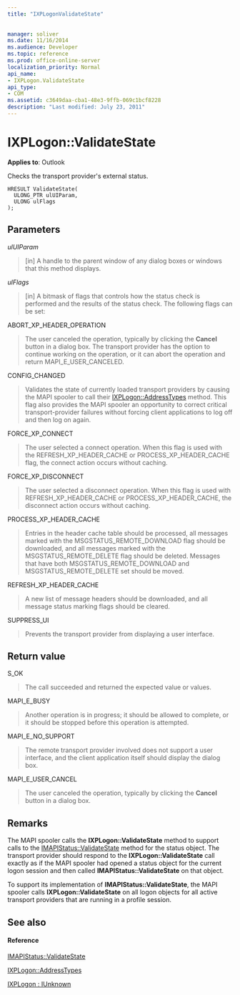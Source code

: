 ```yaml
---
title: "IXPLogonValidateState"
 
 
manager: soliver
ms.date: 11/16/2014
ms.audience: Developer
ms.topic: reference
ms.prod: office-online-server
localization_priority: Normal
api_name:
- IXPLogon.ValidateState
api_type:
- COM
ms.assetid: c3649daa-cba1-48e3-9ffb-069c1bcf8228
description: "Last modified: July 23, 2011"
---
```


# IXPLogon::ValidateState

  
  
**Applies to**: Outlook 
  
Checks the transport provider's external status. 
  
```
HRESULT ValidateState(
  ULONG_PTR ulUIParam,
  ULONG ulFlags
);
```

## Parameters

 _ulUIParam_
  
> [in] A handle to the parent window of any dialog boxes or windows that this method displays.
    
 _ulFlags_
  
> [in] A bitmask of flags that controls how the status check is performed and the results of the status check. The following flags can be set:
    
ABORT_XP_HEADER_OPERATION 
  
> The user canceled the operation, typically by clicking the **Cancel** button in a dialog box. The transport provider has the option to continue working on the operation, or it can abort the operation and return MAPI_E_USER_CANCELED. 
    
CONFIG_CHANGED 
  
> Validates the state of currently loaded transport providers by causing the MAPI spooler to call their [IXPLogon::AddressTypes](ixplogon-addresstypes.md) method. This flag also provides the MAPI spooler an opportunity to correct critical transport-provider failures without forcing client applications to log off and then log on again. 
    
FORCE_XP_CONNECT 
  
> The user selected a connect operation. When this flag is used with the REFRESH_XP_HEADER_CACHE or PROCESS_XP_HEADER_CACHE flag, the connect action occurs without caching.
    
FORCE_XP_DISCONNECT 
  
> The user selected a disconnect operation. When this flag is used with REFRESH_XP_HEADER_CACHE or PROCESS_XP_HEADER_CACHE, the disconnect action occurs without caching.
    
PROCESS_XP_HEADER_CACHE 
  
> Entries in the header cache table should be processed, all messages marked with the MSGSTATUS_REMOTE_DOWNLOAD flag should be downloaded, and all messages marked with the MSGSTATUS_REMOTE_DELETE flag should be deleted. Messages that have both MSGSTATUS_REMOTE_DOWNLOAD and MSGSTATUS_REMOTE_DELETE set should be moved.
    
REFRESH_XP_HEADER_CACHE 
  
> A new list of message headers should be downloaded, and all message status marking flags should be cleared.
    
SUPPRESS_UI 
  
> Prevents the transport provider from displaying a user interface.
    
## Return value

S_OK 
  
> The call succeeded and returned the expected value or values.
    
MAPI_E_BUSY 
  
> Another operation is in progress; it should be allowed to complete, or it should be stopped before this operation is attempted.
    
MAPI_E_NO_SUPPORT 
  
> The remote transport provider involved does not support a user interface, and the client application itself should display the dialog box.
    
MAPI_E_USER_CANCEL 
  
> The user canceled the operation, typically by clicking the **Cancel** button in a dialog box. 
    
## Remarks

The MAPI spooler calls the **IXPLogon::ValidateState** method to support calls to the [IMAPIStatus::ValidateState](imapistatus-validatestate.md) method for the status object. The transport provider should respond to the **IXPLogon::ValidateState** call exactly as if the MAPI spooler had opened a status object for the current logon session and then called **IMAPIStatus::ValidateState** on that object. 
  
To support its implementation of **IMAPIStatus::ValidateState**, the MAPI spooler calls **IXPLogon::ValidateState** on all logon objects for all active transport providers that are running in a profile session. 
  
## See also

#### Reference

[IMAPIStatus::ValidateState](imapistatus-validatestate.md)
  
[IXPLogon::AddressTypes](ixplogon-addresstypes.md)
  
[IXPLogon : IUnknown](ixplogoniunknown.md)

